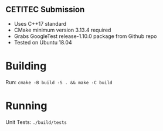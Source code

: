 ## CETITEC Submission
- Uses C++17 standard
- CMake minimum version 3.13.4 required
- Grabs GoogleTest release-1.10.0 package from Github repo
- Tested on Ubuntu 18.04

# Building
Run: `cmake -B build -S . && make -C build`

# Running

Unit Tests: `./build/tests`